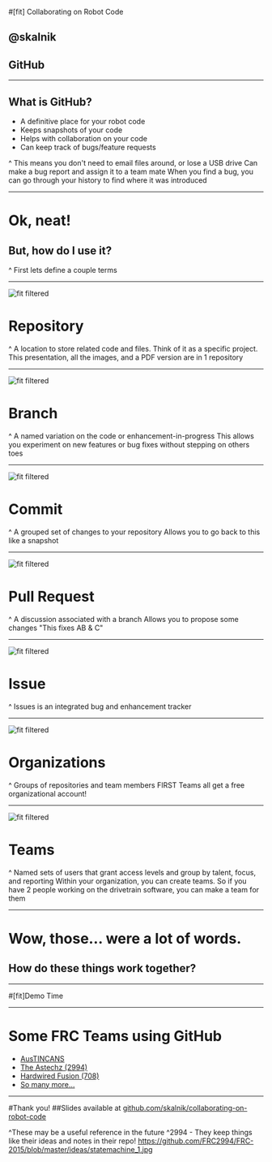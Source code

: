 #[fit] Collaborating on Robot Code
## @skalnik
## GitHub

---

## What is GitHub?

* A definitive place for your robot code
* Keeps snapshots of your code
* Helps with collaboration on your code
* Can keep track of bugs/feature requests

^ This means you don't need to email files around, or lose a USB drive
Can make a bug report and assign it to a team mate
When you find a bug, you can go through your history to find where it was introduced

---

# Ok, neat!
## But, how do I use it?
^ First lets define a couple terms

---

![fit filtered](images/repo.png)
# Repository

^ A location to store related code and files.
Think of it as a specific project.
This presentation, all the images, and a PDF version are in 1 repository

---

![fit filtered](images/branch.png)
# Branch

^ A named variation on the code or enhancement-in-progress
This allows you experiment on new features or bug fixes without stepping on others toes

---

![fit filtered](images/commit.png)
# Commit

^ A grouped set of changes to your repository
Allows you to go back to this like a snapshot

---

![fit filtered](images/pr.png)
# Pull Request

^ A discussion associated with a branch
Allows you to propose some changes
"This fixes AB & C"

---

![fit filtered](images/issue.png)
# Issue
^ Issues is an integrated bug and enhancement tracker

---

![fit filtered](images/org.png)
# Organizations
^ Groups of repositories and team members
FIRST Teams all get a free organizational account!

---

![fit filtered](images/team.png)
# Teams
^ Named sets of users that grant access levels and group by talent, focus, and reporting
Within your organization, you can create teams.
So if you have 2 people working on the drivetrain software, you can make a team for them

---

# Wow, those… were a lot of words.
## How do these things work together?

---

#[fit]Demo Time

---

# Some FRC Teams using GitHub

* [AusTINCANS](https://github.com/AusTINCANs/frc-2015)
* [The Astechz (2994)](https://github.com/FRC2994/FRC-2015)
* [Hardwired Fusion (708)](https://github.com/Team708/2015-Banshee)
* [So many more…](https://github.com/search?q=FRC+2015)

---

#Thank you!
##Slides available at [github.com/skalnik/collaborating-on-robot-code](http://github.com/skalnik/collaborating-on-robot-code)

^These may be a useful reference in the future
^2994 - They keep things like their ideas and notes in their repo! https://github.com/FRC2994/FRC-2015/blob/master/ideas/statemachine_1.jpg
